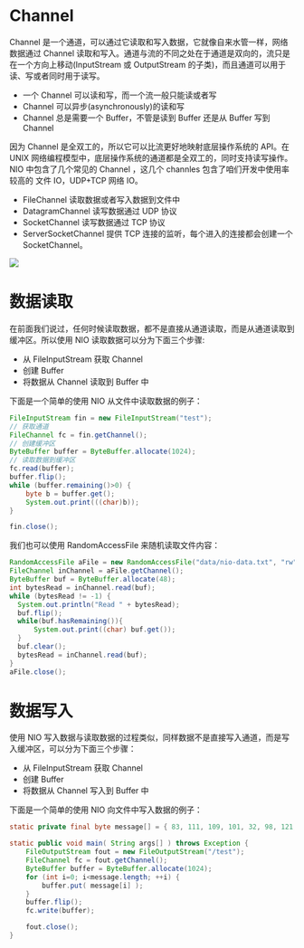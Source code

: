 # Channel

Channel 是一个通道，可以通过它读取和写入数据，它就像自来水管一样，网络数据通过 Channel 读取和写入。通道与流的不同之处在于通道是双向的，流只是在一个方向上移动(InputStream 或 OutputStream 的子类)，而且通道可以用于读、写或者同时用于读写。

- 一个 Channel 可以读和写，而一个流一般只能读或者写
- Channel 可以异步(asynchronously)的读和写
- Channel 总是需要一个 Buffer，不管是读到 Buffer 还是从 Buffer 写到 Channel

因为 Channel 是全双工的，所以它可以比流更好地映射底层操作系统的 API。在 UNIX 网络编程模型中，底层操作系统的通道都是全双工的，同时支持读写操作。NIO 中包含了几个常见的 Channel ，这几个 channles 包含了咱们开发中使用率较高的 文件 IO，UDP+TCP 网络 IO。

- FileChannel 读取数据或者写入数据到文件中
- DatagramChannel 读写数据通过 UDP 协议
- SocketChannel 读写数据通过 TCP 协议
- ServerSocketChannel 提供 TCP 连接的监听，每个进入的连接都会创建一个 SocketChannel。

![](http://hi.csdn.net/attachment/201107/17/0_1310888420STkI.gif)

# 数据读取

在前面我们说过，任何时候读取数据，都不是直接从通道读取，而是从通道读取到缓冲区。所以使用 NIO 读取数据可以分为下面三个步骤:

- 从 FileInputStream 获取 Channel
- 创建 Buffer
- 将数据从 Channel 读取到 Buffer 中

下面是一个简单的使用 NIO 从文件中读取数据的例子：

```java
FileInputStream fin = new FileInputStream("test");
// 获取通道
FileChannel fc = fin.getChannel();
// 创建缓冲区
ByteBuffer buffer = ByteBuffer.allocate(1024);
// 读取数据到缓冲区
fc.read(buffer);
buffer.flip();
while (buffer.remaining()>0) {
    byte b = buffer.get();
    System.out.print(((char)b));
}

fin.close();
```

我们也可以使用 RandomAccessFile 来随机读取文件内容：

```java
RandomAccessFile aFile = new RandomAccessFile("data/nio-data.txt", "rw");
FileChannel inChannel = aFile.getChannel();
ByteBuffer buf = ByteBuffer.allocate(48);
int bytesRead = inChannel.read(buf);
while (bytesRead != -1) {
  System.out.println("Read " + bytesRead);
  buf.flip();
  while(buf.hasRemaining()){
      System.out.print((char) buf.get());
  }
  buf.clear();
  bytesRead = inChannel.read(buf);
}
aFile.close();
```

# 数据写入

使用 NIO 写入数据与读取数据的过程类似，同样数据不是直接写入通道，而是写入缓冲区，可以分为下面三个步骤：

- 从 FileInputStream 获取 Channel
- 创建 Buffer
- 将数据从 Channel 写入到 Buffer 中

下面是一个简单的使用 NIO 向文件中写入数据的例子：

```java
static private final byte message[] = { 83, 111, 109, 101, 32, 98, 121, 116, 101, 115, 46 };

static public void main( String args[] ) throws Exception {
    FileOutputStream fout = new FileOutputStream("/test");
    FileChannel fc = fout.getChannel();
    ByteBuffer buffer = ByteBuffer.allocate(1024);
    for (int i=0; i<message.length; ++i) {
        buffer.put( message[i] );
    }
    buffer.flip();
    fc.write(buffer);

    fout.close();
}
```
